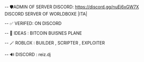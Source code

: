 -- 🛡ADMIN OF SERVER DISCORD: https://discord.gg/nuEj6xGW7X
                              DISCORD SERVER OF WORLDBOXE |ITA| 

-- ✅ VERIFED: ON DISCORD

-- 💸 IDEAS : BITCOIN BUISNES PLANE 

-- 🪄 ROBLOX : BUILDER , SCRIPTER , EXPLOITER

-- 🔊 DISCORD : reiz.dj

